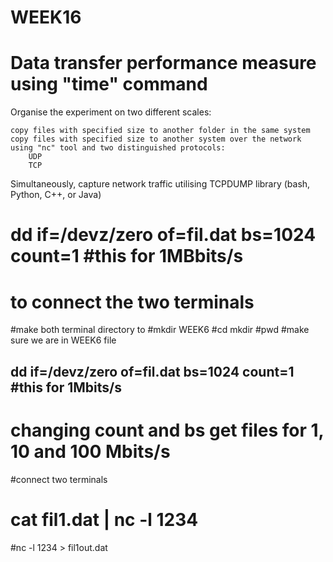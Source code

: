 # WEEK16
#  Data transfer performance measure using "time" command
Organise the experiment on two different scales:

    copy files with specified size to another folder in the same system 
    copy files with specified size to another system over the network using "nc" tool and two distinguished protocols:
        UDP
        TCP

Simultaneously, capture network traffic utilising  TCPDUMP library (bash, Python,  C++, or Java)

# dd if=/devz/zero of=fil.dat bs=1024 count=1  #this for 1MBbits/s
# to connect the two terminals
#make both terminal directory to
#mkdir WEEK6
#cd mkdir
#pwd  #make sure we are in WEEK6 file
## dd if=/devz/zero of=fil.dat bs=1024 count=1  #this for 1Mbits/s
# changing count and bs get files for 1, 10 and 100 Mbits/s
#connect two terminals
# cat fil1.dat | nc -l 1234 
#nc -l 1234 > fil1out.dat

